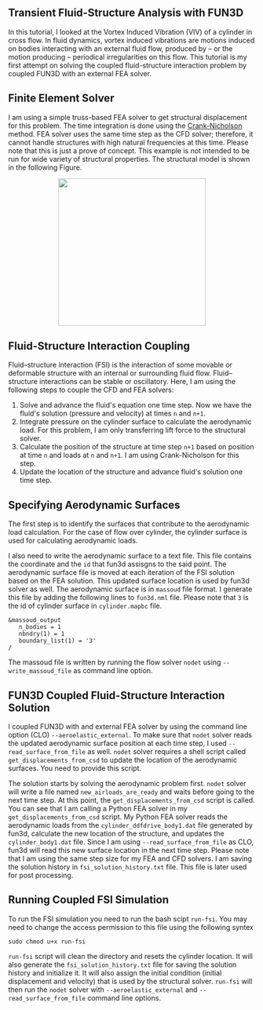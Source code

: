 ## Transient Fluid-Structure Analysis with FUN3D
In this tutorial, I looked at the Vortex Induced Vibration (VIV) of a cylinder in cross flow. In fluid dynamics, vortex induced vibrations are motions induced on bodies interacting with an external fluid flow, produced by – or the motion producing – periodical irregularities on this flow. This tutorial is my first attempt on solving the coupled fluid-structure interaction problem by coupled FUN3D with an external FEA solver.

## Finite Element Solver
I am using a simple truss-based FEA solver to get structural displacement for this problem. The time integration is done using the [Crank-Nicholson](https://en.wikipedia.org/wiki/Crank%E2%80%93Nicolson_method) method. FEA solver uses the same time step as the CFD solver; therefore, it cannot handle structures with high natural frequencies at this time. Please note that this is just a prove of concept. This example is not intended to be run for wide variety of structural properties. The structural model is shown in the following Figure.

<p align="center">
  <img src="https://github.com/kooroshg1/FUN3D/blob/master/VIV/figure/viv_physical_problem.jpg", height="300.0">
</p>

## Fluid-Structure Interaction Coupling
Fluid–structure interaction (FSI) is the interaction of some movable or deformable structure with an internal or surrounding fluid flow. Fluid–structure interactions can be stable or oscillatory. Here, I am using the following steps to couple the CFD and FEA solvers:

1. Solve and advance the fluid's equation one time step. Now we have the fluid's solution (pressure and velocity) at times `n` and `n+1`.
2. Integrate pressure on the cylinder surface to calculate the aerodynamic load. For this problem, I am only transferring lift force to the structural solver.
3. Calculate the position of the structure at time step `n+1` based on position at time `n` and loads at `n` and `n+1`. I am using Crank-Nicholson for this step.
4. Update the location of the structure and advance fluid's solution one time step.

## Specifying Aerodynamic Surfaces
The first step is to identify the surfaces that contribute to the aerodynamic load calculation. For the case of flow over cylinder, the cylinder surface is used for calculating aerodynamic loads.

I also need to write the aerodynamic surface to a text file. This file contains the coordinate and the `id` that fun3d assisgns to the said point. The aerodynamic surface file is moved at each iteration of the FSI solution based on the FEA solution. This updated surface location is used by fun3d solver as well. The aerodynamic surface is in `massoud` file format. I generate this file by adding the following lines to `fun3d.nml` file. Please note that `3` is the id of cylinder surface in `cylinder.mapbc` file.
```
&massoud_output
   n_bodies = 1
   nbndry(1) = 1
   boundary_list(1) = '3'
/
```
The massoud file is written by running the flow solver `nodet` using `--write_massoud_file` as command line option.

## FUN3D Coupled Fluid-Structure Interaction Solution
I coupled FUN3D with and external FEA solver by using the command line option (CLO) `--aeroelastic_external`. To make sure that `nodet` solver reads the updated aerodynamic surface position at each time step, I used `--read_surface_from_file` as well. `nodet` solver requires a shell script called `get_displacements_from_csd` to update the location of the aerodynamic surfaces. You need to provide this script.

The solution starts by solving the aerodynamic problem first. `nodet` solver will write a file named `new_airloads_are_ready` and waits before going to the next time step. At this point, the `get_displacements_from_csd` script is called. You can see that I am calling a Python FEA solver in my `get_displacements_from_csd` script. My Python FEA solver reads the aerodynamic loads from the `cylinder_ddfdrive_body1.dat` file generated by fun3d, calculate the new location of the structure, and updates the `cylinder_body1.dat` file. Since I am using `--read_surface_from_file` as CLO, fun3d will read this new surface location in the next time step. Please note that I am using the same step size for my FEA and CFD solvers. I am saving the solution history in `fsi_solution_history.txt` file. This file is later used for post processing.

## Running Coupled FSI Simulation
To run the FSI simulation you need to run the bash scipt `run-fsi`. You may need to change the access permission to this file using the following syntex
```
sudo chmod u+x run-fsi
```
`run-fsi` script will clean the directory and resets the cylinder location. It will also generate the `fsi_solution_history.txt` file for saving the solution history and initialize it. It will also assign the initial condition (initial displacement and velocity) that is used by the structural solver. `run-fsi` will then run the `nodet` solver with `--aeroelastic_external` and  `--read_surface_from_file` command line options.
